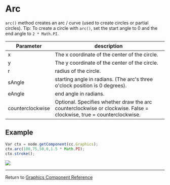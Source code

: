 # Arc

`arc()` method creates an arc / curve (used to create circles or partial circles).
Tip: To create a circle with `arc()`, set the start angle to 0 and the end angle to `2 * Math.PI`.

| Parameter | description
| -------------- | ----------- |
| x | The x coordinate of the center of the circle.
| y | The y coordinate of the center of the circle.
| r | radius of the circle.
| sAngle | starting angle in radians. (The arc's three o'clock position is 0 degrees).
| eAngle | end angle in radians.
| counterclockwise | Optional. Specifies whether draw the arc counterclockwise or clockwise. False = clockwise, true = counterclockwise.

## Example

```javascript
Var ctx = node.getComponent(cc.Graphics);
ctx.arc(100,75,50,0,1.5 * Math.PI);
ctx.stroke();
```

<a href="graphics/arc.png"> <img src = "graphics/arc.png"></a>

<hr>

Return to [Graphics Component Reference](../../components/graphics.md)

